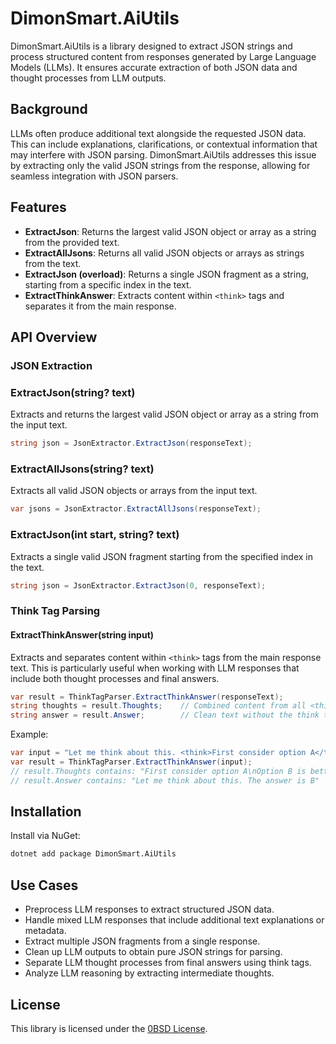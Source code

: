 # DimonSmart.AiUtils

DimonSmart.AiUtils is a library designed to extract JSON strings and process structured content from responses generated by Large Language Models (LLMs). It ensures accurate extraction of both JSON data and thought processes from LLM outputs.

## Background

LLMs often produce additional text alongside the requested JSON data. This can include explanations, clarifications, or contextual information that may interfere with JSON parsing. DimonSmart.AiUtils addresses this issue by extracting only the valid JSON strings from the response, allowing for seamless integration with JSON parsers.

## Features

- **ExtractJson**: Returns the largest valid JSON object or array as a string from the provided text.
- **ExtractAllJsons**: Returns all valid JSON objects or arrays as strings from the text.
- **ExtractJson (overload)**: Returns a single JSON fragment as a string, starting from a specific index in the text.
- **ExtractThinkAnswer**: Extracts content within `<think>` tags and separates it from the main response.

## API Overview

### JSON Extraction

### ExtractJson(string? text)

Extracts and returns the largest valid JSON object or array as a string from the input text.

```csharp
string json = JsonExtractor.ExtractJson(responseText);
```

### ExtractAllJsons(string? text)
Extracts all valid JSON objects or arrays from the input text.

```csharp
var jsons = JsonExtractor.ExtractAllJsons(responseText);
```

### ExtractJson(int start, string? text)
Extracts a single valid JSON fragment starting from the specified index in the text.

```csharp
string json = JsonExtractor.ExtractJson(0, responseText);
```

### Think Tag Parsing

#### ExtractThinkAnswer(string input)

Extracts and separates content within `<think>` tags from the main response text. This is particularly useful when working with LLM responses that include both thought processes and final answers.

```csharp
var result = ThinkTagParser.ExtractThinkAnswer(responseText);
string thoughts = result.Thoughts;    // Combined content from all <think> tags
string answer = result.Answer;        // Clean text without the think tags
```

Example:
```csharp
var input = "Let me think about this. <think>First consider option A</think> The answer is B <think>Option B is better because...</think>";
var result = ThinkTagParser.ExtractThinkAnswer(input);
// result.Thoughts contains: "First consider option A\nOption B is better because..."
// result.Answer contains: "Let me think about this. The answer is B"
```

## Installation

Install via NuGet:

```bash
dotnet add package DimonSmart.AiUtils
```

## Use Cases

- Preprocess LLM responses to extract structured JSON data.
- Handle mixed LLM responses that include additional text explanations or metadata.
- Extract multiple JSON fragments from a single response.
- Clean up LLM outputs to obtain pure JSON strings for parsing.
- Separate LLM thought processes from final answers using think tags.
- Analyze LLM reasoning by extracting intermediate thoughts.

## License

This library is licensed under the [0BSD License](LICENSE).
